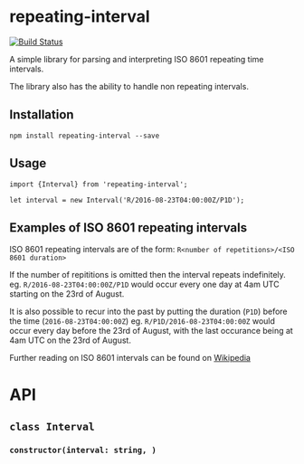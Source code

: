 # repeating-interval
[![Build Status](https://travis-ci.org/enriched/repeating-interval.svg?branch=master)](https://travis-ci.org/enriched/repeating-interval)

A simple library for parsing and interpreting ISO 8601 repeating time intervals.

The library also has the ability to handle non repeating intervals.

## Installation
`npm install repeating-interval --save`

## Usage
```
import {Interval} from 'repeating-interval';

let interval = new Interval('R/2016-08-23T04:00:00Z/P1D');
```

## Examples of ISO 8601 repeating intervals
ISO 8601 repeating intervals are of the form:
`R<number of repetitions>/<ISO 8601 duration>`

If the number of repititions is omitted then the interval repeats indefinitely.
eg. `R/2016-08-23T04:00:00Z/P1D` would occur every one day at 4am UTC starting on the 23rd of August.

It is also possible to recur into the past by putting the duration (`P1D`) before the time (`2016-08-23T04:00:00Z`)
eg. `R/P1D/2016-08-23T04:00:00Z` would occur every day before the 23rd of August, with the last occurance being at
4am UTC on the 23rd of August.

Further reading on ISO 8601 intervals can be found on [Wikipedia](https://en.wikipedia.org/wiki/ISO_8601)

# API

## `class Interval`

### `constructor(interval: string, )`
